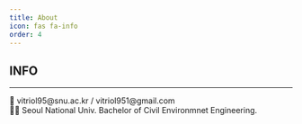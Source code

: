 ```yaml
---
title: About
icon: fas fa-info
order: 4
---
```


## INFO
<hr/>
💌 vitriol95@snu.ac.kr / vitriol951@gmail.com<br>
👨‍🎓 Seoul National Univ. Bachelor of Civil Environmnet Engineering.
